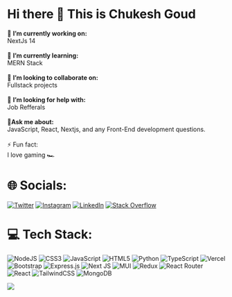 # Hi there 👋 This is Chukesh Goud
🔭 **I’m currently working on:** <br>
NextJs 14<br><br>
🌱 **I’m currently learning:** <br>
MERN Stack <br><br>
👯 **I’m looking to collaborate on:** <br>
Fullstack projects <br><br>
🤔 **I’m looking for help with:** <br>
Job Refferals <br><br>
💬**Ask me about:** <br>
JavaScript, React, Nextjs, and any Front-End  development questions.<br><br>
⚡ Fun fact: <br>
I love gaming 🏎 

# 🌐 Socials:
[![Twitter](https://img.shields.io/badge/Twitter-%231DA1F2.svg?logo=Twitter&logoColor=white)](https://twitter.com/chukesh97) [![Instagram](https://img.shields.io/badge/Instagram-%23E4405F.svg?logo=Instagram&logoColor=white)](https://www.instagram.com/chukesh._goud_/) [![LinkedIn](https://img.shields.io/badge/LinkedIn-%230077B5.svg?logo=linkedin&logoColor=white)](https://www.linkedin.com/in/s-chukesh-goud-84a33522a) [![Stack Overflow](https://img.shields.io/badge/-Stackoverflow-FE7A16?logo=stack-overflow&logoColor=white)]([https://stackoverflow.com/users/20331641](https://stackoverflow.com/users/23169988/s-chukesh-goud)) 

# 💻 Tech Stack:
![NodeJS](https://img.shields.io/badge/node.js-6DA55F?style=for-the-badge&logo=node.js&logoColor=white) ![CSS3](https://img.shields.io/badge/css3-%231572B6.svg?style=for-the-badge&logo=css3&logoColor=white) ![JavaScript](https://img.shields.io/badge/javascript-%23323330.svg?style=for-the-badge&logo=javascript&logoColor=%23F7DF1E) ![HTML5](https://img.shields.io/badge/html5-%23E34F26.svg?style=for-the-badge&logo=html5&logoColor=white) ![Python](https://img.shields.io/badge/python-3670A0?style=for-the-badge&logo=python&logoColor=ffdd54)  ![TypeScript](https://img.shields.io/badge/typescript-%23007ACC.svg?style=for-the-badge&logo=typescript&logoColor=white) ![Vercel](https://img.shields.io/badge/vercel-%23000000.svg?style=for-the-badge&logo=vercel&logoColor=white) ![Bootstrap](https://img.shields.io/badge/bootstrap-%23563D7C.svg?style=for-the-badge&logo=bootstrap&logoColor=white) ![Express.js](https://img.shields.io/badge/express.js-%23404d59.svg?style=for-the-badge&logo=express&logoColor=%2361DAFB) ![Next JS](https://img.shields.io/badge/Next-black?style=for-the-badge&logo=next.js&logoColor=white) ![MUI](https://img.shields.io/badge/MUI-%230081CB.svg?style=for-the-badge&logo=material-ui&logoColor=white) ![Redux](https://img.shields.io/badge/redux-%23593d88.svg?style=for-the-badge&logo=redux&logoColor=white) ![React Router](https://img.shields.io/badge/React_Router-CA4245?style=for-the-badge&logo=react-router&logoColor=white) ![React](https://img.shields.io/badge/react-%2320232a.svg?style=for-the-badge&logo=react&logoColor=%2361DAFB) ![TailwindCSS](https://img.shields.io/badge/tailwindcss-%2338B2AC.svg?style=for-the-badge&logo=tailwind-css&logoColor=white)  ![MongoDB](https://img.shields.io/badge/MongoDB-%234ea94b.svg?style=for-the-badge&logo=mongodb&logoColor=white) 

[![](https://visitcount.itsvg.in/api?id=Chukesh97&label=Profile%20Views&color=0&icon=0&pretty=false)](https://visitcount.itsvg.in)
